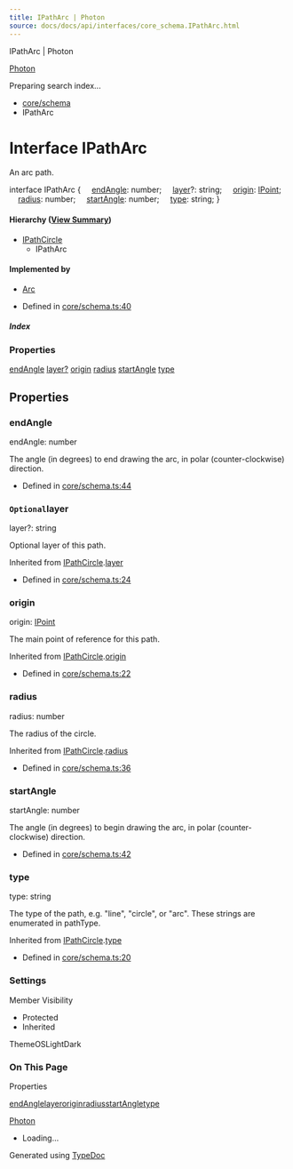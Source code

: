 ```yaml
---
title: IPathArc | Photon
source: docs/docs/api/interfaces/core_schema.IPathArc.html
---
```


IPathArc | Photon

[Photon](../index.html)




Preparing search index...

* [core/schema](../modules/core_schema.html)
* IPathArc

# Interface IPathArc

An arc path.

interface IPathArc {
    [endAngle](#endangle): number;
    [layer](#layer)?: string;
    [origin](#origin): [IPoint](core_schema.IPoint.html);
    [radius](#radius): number;
    [startAngle](#startangle): number;
    [type](#type): string;
}

#### Hierarchy ([View Summary](../hierarchy.html#core/schema.IPathArc))

* [IPathCircle](core_schema.IPathCircle.html)
  + IPathArc

#### Implemented by

* [Arc](../classes/core_paths.Arc.html)

* Defined in [core/schema.ts:40](https://github.com/mwhite454/photon/blob/main/packages/photon/src/core/schema.ts#L40)

##### Index

### Properties

[endAngle](#endangle)
[layer?](#layer)
[origin](#origin)
[radius](#radius)
[startAngle](#startangle)
[type](#type)

## Properties

### endAngle

endAngle: number

The angle (in degrees) to end drawing the arc, in polar (counter-clockwise) direction.

* Defined in [core/schema.ts:44](https://github.com/mwhite454/photon/blob/main/packages/photon/src/core/schema.ts#L44)

### `Optional`layer

layer?: string

Optional layer of this path.

Inherited from [IPathCircle](core_schema.IPathCircle.html).[layer](core_schema.IPathCircle.html#layer)

* Defined in [core/schema.ts:24](https://github.com/mwhite454/photon/blob/main/packages/photon/src/core/schema.ts#L24)

### origin

origin: [IPoint](core_schema.IPoint.html)

The main point of reference for this path.

Inherited from [IPathCircle](core_schema.IPathCircle.html).[origin](core_schema.IPathCircle.html#origin)

* Defined in [core/schema.ts:22](https://github.com/mwhite454/photon/blob/main/packages/photon/src/core/schema.ts#L22)

### radius

radius: number

The radius of the circle.

Inherited from [IPathCircle](core_schema.IPathCircle.html).[radius](core_schema.IPathCircle.html#radius)

* Defined in [core/schema.ts:36](https://github.com/mwhite454/photon/blob/main/packages/photon/src/core/schema.ts#L36)

### startAngle

startAngle: number

The angle (in degrees) to begin drawing the arc, in polar (counter-clockwise) direction.

* Defined in [core/schema.ts:42](https://github.com/mwhite454/photon/blob/main/packages/photon/src/core/schema.ts#L42)

### type

type: string

The type of the path, e.g. "line", "circle", or "arc". These strings are enumerated in pathType.

Inherited from [IPathCircle](core_schema.IPathCircle.html).[type](core_schema.IPathCircle.html#type)

* Defined in [core/schema.ts:20](https://github.com/mwhite454/photon/blob/main/packages/photon/src/core/schema.ts#L20)

### Settings

Member Visibility

* Protected
* Inherited

ThemeOSLightDark

### On This Page

Properties

[endAngle](#endangle)[layer](#layer)[origin](#origin)[radius](#radius)[startAngle](#startangle)[type](#type)

[Photon](../index.html)

* Loading...

Generated using [TypeDoc](https://typedoc.org/)
